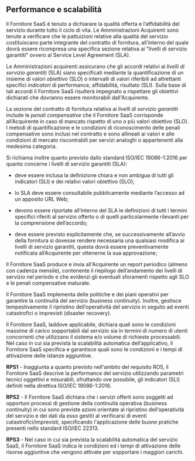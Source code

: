 ## Performance e scalabilità

Il Fornitore SaaS è tenuto a dichiarare la qualità offerta e l’affidabilità del
servizio durante tutto il ciclo di vita. Le Amministrazioni Acquirenti sono tenute a
verificare che le pattuizioni relative alla qualità del servizio costituiscano
parte integrante del contratto di fornitura, all’interno del quale dovrà essere
ricompresa una specifica sezione relativa ai "livelli di servizio garantiti"
ovvero al Service Level Agreement (SLA).

Le Amministrazioni acquirenti assicurano che gli accordi relativi ai *livelli di servizio
garantiti* (SLA) siano specificati mediante la quantificazione di un insieme
di valori *obiettivo* (SLO) o intervalli di valori riferibili ad altrettanti
specifici *indicatori* di performance, affidabilità, risultato (SLI).
Sulla base di tali accordi il Fornitore SaaS risulterà impegnato a rispettare
gli obiettivi dichiarati che dovranno essere monitorabili dall'Acquirente.

La sezione del contratto di fornitura relativa ai *livelli di servizio
garantiti* include le *penali compensative* che il Fornitore SaaS
corrisponde all’Acquirente in caso di mancato rispetto di uno o più valori
obiettivo (SLO). I metodi di quantificazione e le condizioni di riconoscimento
delle penali compensative sono inclusi nel contratto e sono
allineati ai valori e alle condizioni di mercato riscontrabili per servizi
analoghi o appartenenti alla medesima categoria.

Si richiama inoltre quanto previsto dallo standard ISO/IEC 19086-1:2016 per
quanto concerne i livelli di servizio garantiti (SLA):

* deve essere inclusa la definizione chiara e non ambigua di tutti gli
  indicatori (SLI) e dei relativi valori obiettivo (SLO);

* lo SLA deve essere consultabile pubblicamente mediante l’accesso ad un
  apposito URL Web;

* devono essere riportate all’interno del SLA le definizioni di tutti i termini
  specifici riferiti al servizio offerto o di quelli particolarmente rilevanti
  per la comprensione dell’accordo;

* deve essere previsto esplicitamente che, se successivamente all’avvio della
  fornitura si dovesse rendere necessaria una qualsiasi modifica ai livelli di
  servizio garantiti, questa dovrà essere preventivamente notificata
  all’Acquirente per ottenerne la sua approvazione;

Il Fornitore SaaS produce e invia all'Acquirente un report periodico (almeno
con cadenza mensile), contenente il riepilogo dell’andamento dei livelli di servizio
nel periodo e che evidenzi gli eventuali sforamenti rispetto agli SLO e le penali
compensative maturate.

Il Fornitore SaaS implementa delle politiche e dei piani operativi per
garantire la continuità del servizio (business continuity). Inoltre, gestisce
tempestivamente il ripristino dell’operatività del servizio in seguito
ad eventi catastrofici o imprevisti (disaster recovery).

Il Fornitore SaaS, laddove applicabile, dichiara quali sono le condizioni
massime di carico sopportabili dal servizio sia in termini di numero di
utenti concorrenti che utilizzano il sistema e/o volume di richieste processabili.
Nel caso in cui sia prevista la scalabilità automatica dell’applicativo, il
Fornitore SaaS specifica e garantisce quali sono le condizioni e i tempi
di attivazione delle istanze aggiuntive.


**RPS1** - Inaggiunta a quanto previsto nell'ambito del requisito RO5, il Fornitore
SaaS descrive la performance del servizio utilizzando parametri tecnici oggettivi
e misurabili, sfruttando ove possibile, gli indicatori (SLI) definiti nella
direttiva ISO/IEC 19086-1:2016.

**RPS2** - Il Fornitore SaaS dichiara che i servizi offerti sono soggetti ad
opportuni processi di gestione della continuità operativa (business continuity)
in cui sono previste azioni orientate al ripristino dell’operatività del
servizio e dei dati da esso gestiti al verificarsi di eventi
catastrofici/imprevisti, specificando l'applicazione delle buone pratiche
presenti nello standard ISO/IEC 22313.

**RPS3** - Nel caso in cui sia prevista la scalabilità automatica del servizio
SaaS, il Fornitore SaaS indica le condizioni ed i tempi di attivazione delle
risorse aggiuntive che vengono attivate per sopportare i maggiori carichi.


